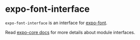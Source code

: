 # expo-font-interface

`expo-font-interface` is an interface for [expo-font](https://www.npmjs.com/package/expo-font).

Read [expo-core docs](https://github.com/expo/expo/tree/master/packages/expo-core) for more details about module interfaces.

